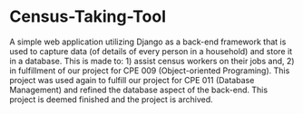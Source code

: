 # Census-Taking-Tool
A simple web application utilizing Django as a back-end framework that is used to capture data (of details of every person in a household) and store it in a database. This is made to: 1) assist census workers on their jobs and, 2) in fulfillment of our project for CPE 009 (Object-oriented Programing).
This project was used again to fulfill our project for CPE 011 (Database Management) and refined the database aspect of the back-end. This project is deemed finished and the project is archived.
